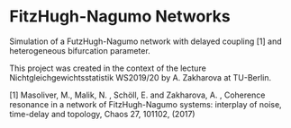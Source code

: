 # FitzHugh-Nagumo Networks
Simulation of a FutzHugh-Nagumo network with delayed coupling [1] and heterogeneous bifurcation parameter.

This project was created in the context of the lecture Nichtgleichgewichtsstatistik WS2019/20 by A. Zakharova at TU-Berlin.

[1] Masoliver, M., Malik, N. , Schöll, E. and Zakharova, A. , Coherence resonance in a network of
FitzHugh-Nagumo systems: interplay of noise, time-delay and topology, Chaos 27, 101102, (2017)